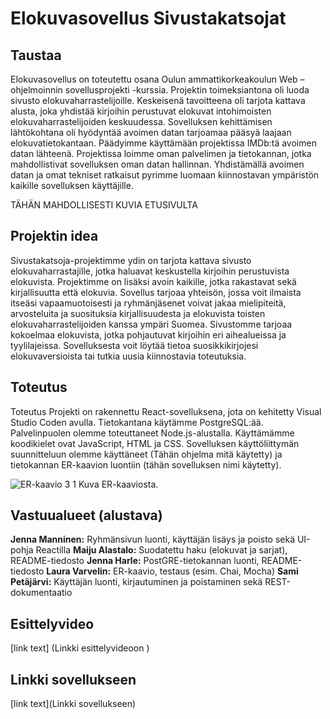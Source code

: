 # Elokuvasovellus Sivustakatsojat

## Taustaa
Elokuvasovellus on toteutettu osana Oulun ammattikorkeakoulun Web –ohjelmoinnin sovellusprojekti -kurssia. Projektin toimeksiantona oli luoda sivusto elokuvaharrastelijoille. Keskeisenä tavoitteena oli tarjota kattava alusta, joka yhdistää kirjoihin perustuvat elokuvat intohimoisten elokuvaharrastelijoiden keskuudessa. Sovelluksen kehittämisen lähtökohtana oli hyödyntää avoimen datan tarjoamaa pääsyä laajaan elokuvatietokantaan. Päädyimme käyttämään projektissa IMDb:tä avoimen datan lähteenä.
Projektissa loimme oman palvelimen ja tietokannan, jotka mahdollistivat sovelluksen oman datan hallinnan. Yhdistämällä avoimen datan ja omat tekniset ratkaisut pyrimme luomaan kiinnostavan ympäristön kaikille sovelluksen käyttäjille. 

TÄHÄN MAHDOLLISESTI KUVIA ETUSIVULTA

## Projektin idea

Sivustakatsoja-projektimme ydin on tarjota kattava sivusto elokuvaharrastajille, jotka haluavat keskustella kirjoihin perustuvista elokuvista. Projektimme on lisäksi avoin kaikille, jotka rakastavat sekä kirjallisuutta että elokuvia. Sovellus tarjoaa yhteisön, jossa voit ilmaista itseäsi vapaamuotoisesti ja ryhmänjäsenet voivat jakaa mielipiteitä, arvosteluita ja suosituksia kirjallisuudesta ja elokuvista toisten elokuvaharrastelijoiden kanssa ympäri Suomea.
Sivustomme tarjoaa kokoelmaa elokuvista, jotka pohjautuvat kirjoihin eri aihealueissa ja tyylilajeissa. Sovelluksesta voit löytää tietoa suosikkikirjojesi elokuvaversioista tai tutkia uusia kiinnostavia toteutuksia.

## Toteutus

Toteutus
Projekti on rakennettu React-sovelluksena, jota on kehitetty Visual Studio Coden avulla. Tietokantana käytämme PostgreSQL:ää. Palvelinpuolen olemme toteuttaneet Node.js-alustalla.
Käyttämämme koodikielet ovat JavaScript, HTML ja CSS. Sovelluksen käyttöliittymän suunnitteluun olemme käyttäneet (Tähän ohjelma mitä käytetty) ja tietokannan ER-kaavion luontiin (tähän sovelluksen nimi käytetty). 

![ER-kaavio 3 1](https://github.com/TVT23-25/Group_25/assets/149469582/421c4337-0606-447b-a91a-fac7f6609d89)
Kuva ER-kaaviosta.
 
## Vastuualueet (alustava)

**Jenna Manninen:**	Ryhmänsivun luonti, käyttäjän lisäys ja poisto sekä UI-pohja Reactilla 
**Maiju Alastalo:**	Suodatettu haku (elokuvat ja sarjat), README-tiedosto
**Jenna Harle:**	PostGRE-tietokannan luonti, README-tiedosto 
**Laura Varvelin:**	ER-kaavio, testaus (esim. Chai, Mocha) 
**Sami Petäjärvi:**	Käyttäjän luonti, kirjautuminen ja poistaminen sekä REST-dokumentaatio



## Esittelyvideo 
[link text] (Linkki esittelyvideoon )

## Linkki sovellukseen 
[link text](Linkki sovellukseen)



 
